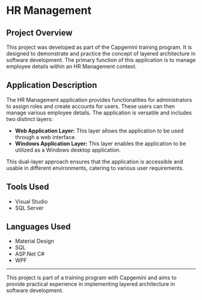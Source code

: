 # HR Management

## Project Overview
This project was developed as part of the Capgemini training program. It is designed to demonstrate and practice the concept of layered architecture in software development. The primary function of this application is to manage employee details within an HR Management context.

## Application Description
The HR Management application provides functionalities for administrators to assign roles and create accounts for users. These users can then manage various employee details. The application is versatile and includes two distinct layers:

- **Web Application Layer:** This layer allows the application to be used through a web interface.
- **Windows Application Layer:** This layer enables the application to be utilized as a Windows desktop application.

This dual-layer approach ensures that the application is accessible and usable in different environments, catering to various user requirements.

## Tools Used
- Visual Studio
- SQL Server

## Languages Used
- Material Design
- SQL
- ASP.Net C#
- WPF
  
---

This project is part of a training program with Capgemini and aims to provide practical experience in implementing layered architecture in software development.
